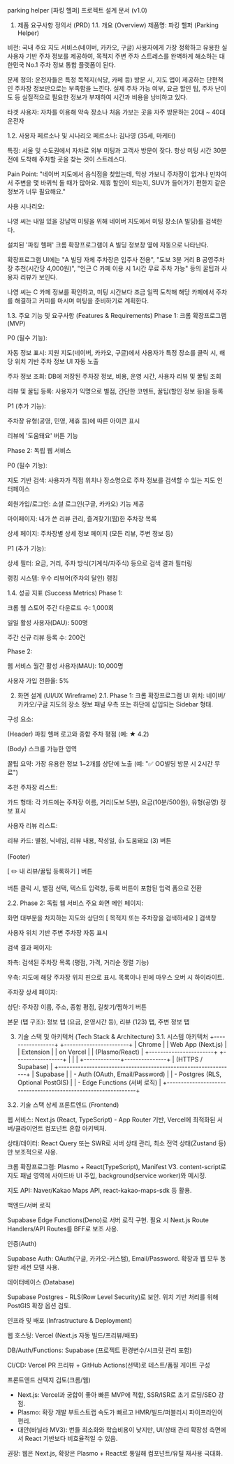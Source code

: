 parking helper
[파킹 헬퍼] 프로젝트 설계 문서 (v1.0)
1. 제품 요구사항 정의서 (PRD)
1.1. 개요 (Overview)
제품명: 파킹 헬퍼 (Parking Helper)

비전: 국내 주요 지도 서비스(네이버, 카카오, 구글) 사용자에게 가장 정확하고 유용한 실사용자 기반 주차 정보를 제공하여, 목적지 주변 주차 스트레스를 완벽하게 해소하는 대한민국 No.1 주차 정보 통합 플랫폼이 된다.

문제 정의: 운전자들은 특정 목적지(식당, 카페 등) 방문 시, 지도 앱이 제공하는 단편적인 주차장 정보만으로는 부족함을 느낀다. 실제 주차 가능 여부, 요금 할인 팁, 주차 난이도 등 실질적으로 필요한 정보가 부재하여 시간과 비용을 낭비하고 있다.

타겟 사용자: 자차를 이용해 약속 장소나 처음 가보는 곳을 자주 방문하는 20대 ~ 40대 운전자

1.2. 사용자 페르소나 및 시나리오
페르소나: 김나영 (35세, 마케터)

특징: 서울 및 수도권에서 자차로 외부 미팅과 고객사 방문이 잦다. 항상 미팅 시간 30분 전에 도착해 주차할 곳을 찾는 것이 스트레스다.

Pain Point: "네이버 지도에서 음식점을 찾았는데, 막상 가보니 주차장이 없거나 만차여서 주변을 몇 바퀴씩 돌 때가 많아요. 제휴 할인이 되는지, SUV가 들어가기 편한지 같은 정보가 너무 필요해요."

사용 시나리오:

나영 씨는 내일 있을 강남역 미팅을 위해 네이버 지도에서 미팅 장소(A 빌딩)를 검색한다.

설치된 '파킹 헬퍼' 크롬 확장프로그램이 A 빌딩 정보창 옆에 자동으로 나타난다.

확장프로그램 UI에는 "A 빌딩 자체 주차장은 입주사 전용", "도보 3분 거리 B 공영주차장 추천(시간당 4,000원)", "인근 C 카페 이용 시 1시간 무료 주차 가능" 등의 꿀팁과 사용자 리뷰가 보인다.

나영 씨는 C 카페 정보를 확인하고, 미팅 시간보다 조금 일찍 도착해 해당 카페에서 주차를 해결하고 커피를 마시며 미팅을 준비하기로 계획한다.

1.3. 주요 기능 및 요구사항 (Features & Requirements)
Phase 1: 크롬 확장프로그램 (MVP)

P0 (필수 기능):

자동 정보 표시: 지원 지도(네이버, 카카오, 구글)에서 사용자가 특정 장소를 클릭 시, 해당 위치 기반 주차 정보 UI 자동 노출

주차 정보 조회: DB에 저장된 주차장 정보, 비용, 운영 시간, 사용자 리뷰 및 꿀팁 조회

리뷰 및 꿀팁 등록: 사용자가 익명으로 별점, 간단한 코멘트, 꿀팁(할인 정보 등)을 등록

P1 (추가 기능):

주차장 유형(공영, 민영, 제휴 등)에 따른 아이콘 표시

리뷰에 '도움돼요' 버튼 기능

Phase 2: 독립 웹 서비스

P0 (필수 기능):

지도 기반 검색: 사용자가 직접 위치나 장소명으로 주차 정보를 검색할 수 있는 지도 인터페이스

회원가입/로그인: 소셜 로그인(구글, 카카오) 기능 제공

마이페이지: 내가 쓴 리뷰 관리, 즐겨찾기(찜)한 주차장 목록

상세 페이지: 주차장별 상세 정보 페이지 (모든 리뷰, 주변 정보 등)

P1 (추가 기능):

상세 필터: 요금, 거리, 주차 방식(기계식/자주식) 등으로 검색 결과 필터링

랭킹 시스템: 우수 리뷰어(주차의 달인) 랭킹

1.4. 성공 지표 (Success Metrics)
Phase 1:

크롬 웹 스토어 주간 다운로드 수: 1,000회

일일 활성 사용자(DAU): 500명

주간 신규 리뷰 등록 수: 200건

Phase 2:

웹 서비스 월간 활성 사용자(MAU): 10,000명

사용자 가입 전환율: 5%

2. 화면 설계 (UI/UX Wireframe)
2.1. Phase 1: 크롬 확장프로그램 UI
위치: 네이버/카카오/구글 지도의 장소 정보 패널 우측 또는 하단에 삽입되는 Sidebar 형태.

구성 요소:

(Header) 파킹 헬퍼 로고와 종합 주차 평점 (예: ★ 4.2)

(Body) 스크롤 가능한 영역

꿀팁 요약: 가장 유용한 정보 1~2개를 상단에 노출 (예: "✅ OO빌딩 방문 시 2시간 무료")

추천 주차장 리스트:

카드 형태: 각 카드에는 주차장 이름, 거리(도보 5분), 요금(10분/500원), 유형(공영) 정보 표시

사용자 리뷰 리스트:

리뷰 카드: 별점, 닉네임, 리뷰 내용, 작성일, 👍 도움돼요 (3) 버튼

(Footer)

[ ✏️ 내 리뷰/꿀팁 등록하기 ] 버튼

버튼 클릭 시, 별점 선택, 텍스트 입력창, 등록 버튼이 포함된 입력 폼으로 전환

2.2. Phase 2: 독립 웹 서비스 주요 화면
메인 페이지:

화면 대부분을 차지하는 지도와 상단의 [ 목적지 또는 주차장을 검색하세요 ] 검색창

사용자 위치 기반 주변 주차장 자동 표시

검색 결과 페이지:

좌측: 검색된 주차장 목록 (평점, 가격, 거리순 정렬 기능)

우측: 지도에 해당 주차장 위치 핀으로 표시. 목록이나 핀에 마우스 오버 시 하이라이트.

주차장 상세 페이지:

상단: 주차장 이름, 주소, 종합 평점, 길찾기/찜하기 버튼

본문 (탭 구조): 정보 탭 (요금, 운영시간 등), 리뷰 (123) 탭, 주변 정보 탭

3. 기술 스택 및 아키텍처 (Tech Stack & Architecture)
3.1. 시스템 아키텍처
 +-----------------+        +-----------------------+
 |  Chrome         |        |  Web App (Next.js)    |
 |  Extension      |        |  on Vercel            |
 |  (Plasmo/React) |        +-----------------------+
 +-----------------+                    |
         |                             |
         +-------------+---------------+
                       |
               (HTTPS / Supabase)
                       |
 +---------------------------------------------------------------+
 |  Supabase                                                   |
 |  - Auth (OAuth, Email/Password)                              |
 |  - Postgres (RLS, Optional PostGIS)                          |
 |  - Edge Functions (서버 로직)                                 |
 +---------------------------------------------------------------+

3.2. 기술 스택 상세
프론트엔드 (Frontend)

웹 서비스: Next.js (React, TypeScript) - App Router 기반, Vercel에 최적화된 서버/클라이언트 컴포넌트 혼합 아키텍처.

상태/데이터: React Query 또는 SWR로 서버 상태 관리, 최소 전역 상태(Zustand 등)만 보조적으로 사용.

크롬 확장프로그램: Plasmo + React(TypeScript), Manifest V3. content-script로 지도 패널 영역에 사이드바 UI 주입, background(service worker)와 메시징.

지도 API: Naver/Kakao Maps API, react-kakao-maps-sdk 등 활용.

백엔드/서버 로직

Supabase Edge Functions(Deno)로 서버 로직 구현. 필요 시 Next.js Route Handlers/API Routes를 BFF로 보조 사용.

인증(Auth)

Supabase Auth: OAuth(구글, 카카오-커스텀), Email/Password. 확장과 웹 모두 동일한 세션 모델 사용.

데이터베이스 (Database)

Supabase Postgres - RLS(Row Level Security)로 보안. 위치 기반 처리를 위해 PostGIS 확장 옵션 검토.

인프라 및 배포 (Infrastructure & Deployment)

웹 호스팅: Vercel (Next.js 자동 빌드/프리뷰/배포)

DB/Auth/Functions: Supabase (프로젝트 환경변수/시크릿 관리 포함)

CI/CD: Vercel PR 프리뷰 + GitHub Actions(선택)로 테스트/품질 게이트 구성

프론트엔드 선택지 검토(크롬/웹)

- Next.js: Vercel과 궁합이 좋아 빠른 MVP에 적합, SSR/ISR로 초기 로딩/SEO 강점.
- Plasmo: 확장 개발 부트스트랩 속도가 빠르고 HMR/빌드/퍼블리시 파이프라인이 편리.
- 대안(바닐라 MV3): 번들 최소화와 학습비용이 낮지만, UI/상태 관리 확장성 측면에서 React 기반보다 비효율적일 수 있음.

권장: 웹은 Next.js, 확장은 Plasmo + React로 통일해 컴포넌트/유틸 재사용 극대화.